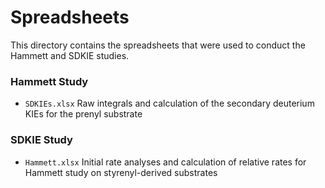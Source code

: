 # Spreadsheets

This directory contains the spreadsheets that were used to conduct the Hammett and SDKIE studies.

### Hammett Study

- `SDKIEs.xlsx`
  Raw integrals and calculation of the secondary deuterium KIEs for the prenyl substrate

### SDKIE Study

- `Hammett.xlsx`
  Initial rate analyses and calculation of relative rates for Hammett study on styrenyl-derived substrates

